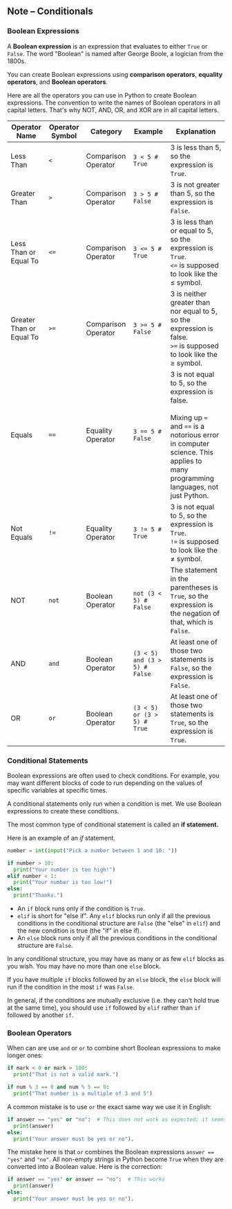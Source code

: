 ## Note – Conditionals

### Boolean Expressions

A **Boolean expression** is an expression that evaluates to either `True` or `False`. The word "Boolean" is named after George Boole, a logician from the 1800s.

You can create Boolean expressions using **comparison operators**, **equality operators**, and **Boolean operators**.

Here are all the operators you can use in Python to create Boolean expressions.  The convention to write the names of Boolean operators in all capital letters. That's why NOT, AND, OR, and XOR are in all capital letters.

| Operator Name | Operator Symbol | Category | Example | Explanation |
| --- | --- | --- | --- | --- |
| Less Than | `<` | Comparison Operator | `3 < 5 # True` | 3 is less than 5, so the expression is `True`. |
| Greater Than | `>` | Comparison Operator | `3 > 5 # False` | 3 is not greater than 5, so the expression is `False`. |
| Less Than or Equal To | `<=` | Comparison Operator | `3 <= 5 # True`	| 3 is less than or equal to 5, so the expression is `True`.<br /> `<=` is supposed to look like the ≤ symbol. |
| Greater Than or Equal To | `>=` | Comparison Operator | `3 >= 5 # False`	| 3 is neither greater than nor equal to 5, so the expression is false.<br />`>=` is supposed to look like the ≥ symbol. |
| Equals | `==` | Equality Operator | `3 == 5 # False`	| 3 is not equal to 5, so the expression is false.<br/></br>Mixing up `=` and `==` is a notorious error in computer science. This applies to many programming languages, not just Python. |
| Not Equals | `!=` | Equality Operator | `3 != 5 # True`	| 3 is not equal to 5, so the expression is `True`.<br />`!=` is supposed to look like the ≠ symbol.  |
| NOT | `not` | Boolean Operator | `not (3 < 5) # False`	| The statement in the parentheses is `True`, so the expression is the negation of that, which is `False`. |
| AND | `and` | Boolean Operator | `(3 < 5) and (3 > 5) # False`	| At least one of those two statements is `False`, so the expression is `False`. |
| OR | `or` | Boolean Operator | `(3 < 5) or (3 > 5) # True`	| At least one of those two statements is `True`, so the expression is `True`. |

### Conditional Statements

Boolean expressions are often used to check conditions. For example, you may want different blocks of code to run depending on the values of specific variables at specific times.

A conditional statements only run when a condition is met. We use Boolean expressions to create these conditions.

The most common type of conditional statement is called an **if statement.**

Here is an example of an *if* statement.

```python
number = int(input("Pick a number between 1 and 10: "))

if number > 10:
  print("Your number is too high!")
elif number < 1:
  print("Your number is too low!")
else:
  print("Thanks.")
```

* An `if` block runs only if the condition is `True`. 
* `elif` is short for "else if". Any `elif` blocks run only if all the previous conditions in the conditional structure are `False` (the "else" in `elif`) and the new condition is true (the "if" in else if).
* An `else` block runs only if all the previous conditions in the conditional structure are `False`.

In any conditional structure, you may have as many or as few `elif` blocks as you wish. You may have no more than one `else` block. 

If you have multiple `if` blocks followed by an `else` block, the `else` block will run if the condition in the most `if` was `False`. 

In general, if the conditions are mutually exclusive (i.e. they can't hold true at the same time), you should use `if` followed by `elif` rather than `if` followed by another `if`.


### Boolean Operators

When can are use `and` or `or` to combine short Boolean expressions to make longer ones:

```python
if mark < 0 or mark > 100:
  print("That is not a valid mark.")

```

```python
if num % 3 == 0 and num % 5 == 0:
  print("That number is a multiple of 3 and 5")

```

A common mistake is to use `or` the exact same way we use it in English:

```python
if answer == "yes" or "no":  # This does not work as expected; it seems to always be True
  print(answer)
else:
  print("Your answer must be yes or no").
 ```
 
The mistake here is that `or` combines the Boolean expressions `answer == "yes"` and `"no"`. All non-empty strings in Python become `True` when they are converted into a Boolean value. Here is the correction:
 
 
```python
if answer == "yes" or answer == "no":  # This works
  print(answer)
else:
  print("Your answer must be yes or no").
 ```
